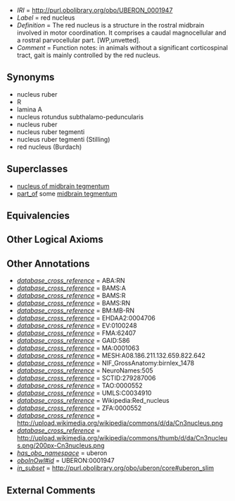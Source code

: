 * *IRI* = http://purl.obolibrary.org/obo/UBERON_0001947
 * *Label* = red nucleus
 * *Definition* = The red nucleus is a structure in the rostral midbrain involved in motor coordination. It comprises a caudal magnocellular and a rostral parvocellular part. [WP,unvetted].
 * *Comment* = Function notes: in animals without a significant corticospinal tract, gait is mainly controlled by the red nucleus.

## Synonyms

 * nucleus ruber
 * R
 * lamina A
 * nucleus rotundus subthalamo-peduncularis
 * nucleus ruber
 * nucleus ruber tegmenti
 * nucleus ruber tegmenti (Stilling)
 * red nucleus (Burdach)

## Superclasses

 * [nucleus of midbrain tegmentum](../../UBERON/14/UBERON_0007414.md)
 * [part_of](../../BFO/50/BFO_0000050.md) some [midbrain tegmentum](../../UBERON/43/UBERON_0001943.md)

## Equivalencies


## Other Logical Axioms


## Other Annotations

 * *[database_cross_reference](../../ef/oboInOwl#hasDbXref.md)* = ABA:RN
 * *[database_cross_reference](../../ef/oboInOwl#hasDbXref.md)* = BAMS:A
 * *[database_cross_reference](../../ef/oboInOwl#hasDbXref.md)* = BAMS:R
 * *[database_cross_reference](../../ef/oboInOwl#hasDbXref.md)* = BAMS:RN
 * *[database_cross_reference](../../ef/oboInOwl#hasDbXref.md)* = BM:MB-RN
 * *[database_cross_reference](../../ef/oboInOwl#hasDbXref.md)* = EHDAA2:0004706
 * *[database_cross_reference](../../ef/oboInOwl#hasDbXref.md)* = EV:0100248
 * *[database_cross_reference](../../ef/oboInOwl#hasDbXref.md)* = FMA:62407
 * *[database_cross_reference](../../ef/oboInOwl#hasDbXref.md)* = GAID:586
 * *[database_cross_reference](../../ef/oboInOwl#hasDbXref.md)* = MA:0001063
 * *[database_cross_reference](../../ef/oboInOwl#hasDbXref.md)* = MESH:A08.186.211.132.659.822.642
 * *[database_cross_reference](../../ef/oboInOwl#hasDbXref.md)* = NIF_GrossAnatomy:birnlex_1478
 * *[database_cross_reference](../../ef/oboInOwl#hasDbXref.md)* = NeuroNames:505
 * *[database_cross_reference](../../ef/oboInOwl#hasDbXref.md)* = SCTID:279287006
 * *[database_cross_reference](../../ef/oboInOwl#hasDbXref.md)* = TAO:0000552
 * *[database_cross_reference](../../ef/oboInOwl#hasDbXref.md)* = UMLS:C0034910
 * *[database_cross_reference](../../ef/oboInOwl#hasDbXref.md)* = Wikipedia:Red_nucleus
 * *[database_cross_reference](../../ef/oboInOwl#hasDbXref.md)* = ZFA:0000552
 * *[database_cross_reference](../../ef/oboInOwl#hasDbXref.md)* = http://upload.wikimedia.org/wikipedia/commons/d/da/Cn3nucleus.png
 * *[database_cross_reference](../../ef/oboInOwl#hasDbXref.md)* = http://upload.wikimedia.org/wikipedia/commons/thumb/d/da/Cn3nucleus.png/200px-Cn3nucleus.png
 * *[has_obo_namespace](../../ce/oboInOwl#hasOBONamespace.md)* = uberon
 * *[oboInOwl#id](../../id/oboInOwl#id.md)* = UBERON:0001947
 * *[in_subset](../../et/oboInOwl#inSubset.md)* = http://purl.obolibrary.org/obo/uberon/core#uberon_slim

## External Comments

